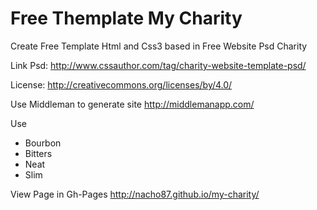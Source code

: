 Free Themplate My Charity
=========================

Create Free Template Html and Css3 based in Free Website Psd Charity 

Link Psd: http://www.cssauthor.com/tag/charity-website-template-psd/

License: http://creativecommons.org/licenses/by/4.0/

Use Middleman to generate site
http://middlemanapp.com/

Use

* Bourbon
* Bitters
* Neat
* Slim

View Page in Gh-Pages
http://nacho87.github.io/my-charity/
